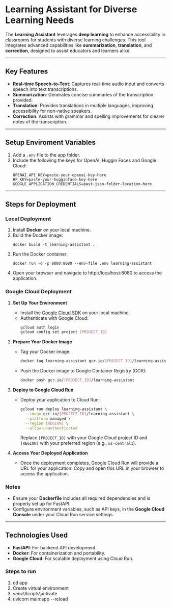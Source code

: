 # Learning Assistant for Diverse Learning Needs

The **Learning Assistant** leverages **deep learning** to enhance accessibility in classrooms for students with diverse learning challenges. This tool integrates advanced capabilities like **summarization**, **translation**, and **correction**, designed to assist educators and learners alike.

---

## Key Features
- **Real-time Speech-to-Text**: Captures real-time audio input and converts speech into text transcriptions.
- **Summarization**: Generates concise summaries of the transcription provided.
- **Translation**: Provides translations in multiple languages, improving accessibility for non-native speakers.
- **Correction**: Assists with grammar and spelling improvements for clearer notes of the transcription.

---

## Setup Enviroment Variables

1. Add a `.env` file to the app folder.
2. Include the following the keys for OpenAI, Huggin Faces and Google Cloud:
   ```env
   OPENAI_API_KEY=paste-your-openai-key-here
   HF_KEY=paste-your-hugginface-key-here
   GOOGLE_APPLICATION_CREDENTIALS=past-json-folder-location-here
   ```
---

## Steps for Deployment

### **Local Deployment**
1. Install **Docker** on your local machine.
2. Build the Docker image:
   ```
   docker build -t learning-assistant .
3. Run the Docker container:
   ```
   docker run -d -p 8080:8080 --env-file .env learning-assistant
4. Open your browser and navigate to http://localhost:8080 to access the application.

### **Google Cloud Deployment**

1. **Set Up Your Environment**
   - Install the [Google Cloud SDK](https://cloud.google.com/sdk/docs/install) on your local machine.
   - Authenticate with Google Cloud:
     ```bash
     gcloud auth login
     gcloud config set project [PROJECT_ID]
     ```

2. **Prepare Your Docker Image**
   - Tag your Docker image:
     ```bash
     docker tag learning-assistant gcr.io/[PROJECT_ID]/learning-assistant
     ```
   - Push the Docker image to Google Container Registry (GCR):
     ```bash
     docker push gcr.io/[PROJECT_ID]/learning-assistant
     ```

3. **Deploy to Google Cloud Run**
   - Deploy your application to Cloud Run:
     ```bash
     gcloud run deploy learning-assistant \
       --image gcr.io/[PROJECT_ID]/learning-assistant \
       --platform managed \
       --region [REGION] \
       --allow-unauthenticated
     ```
     Replace `[PROJECT_ID]` with your Google Cloud project ID and `[REGION]` with your preferred region (e.g., `us-central1`).

4. **Access Your Deployed Application**
   - Once the deployment completes, Google Cloud Run will provide a URL for your application. Copy and open this URL in your browser to access the application.

### **Notes**
- Ensure your **Dockerfile** includes all required dependencies and is properly set up for FastAPI.
- Configure environment variables, such as API keys, in the **Google Cloud Console** under your Cloud Run service settings.


---

## Technologies Used

- **FastAPI**: For backend API development.
- **Docker**: For containerization and portability.
- **Google Cloud**: For scalable deployment using Cloud Run.

### **Steps to run**
1. cd app
2. Create virtual environment
3. venv\Scripts\activate
4. uvicorn main:app --reload